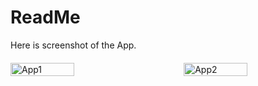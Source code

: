 
# ReadMe

Here is screenshot of the App.

<div style="display: flex; justify-content: space-between; margin-top: 20px;">
    <img src="https://github.com/sinferno-1/major_project/assets/111911708/478d9609-754a-4b28-b09f-0bc5117e75d2" alt="App1" style="width: 45%; margin-right: 10px;">
    <img src="https://github.com/sinferno-1/major_project/assets/111911708/945c5f77-18a1-4e61-bd1f-85925875455d" alt="App2" style="width: 45%; margin-left: 10px;">
</div>
